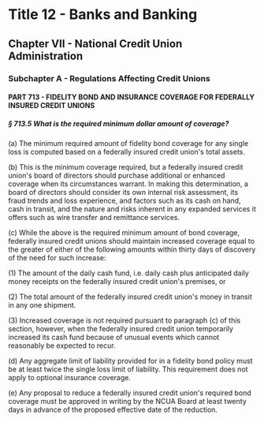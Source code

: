 
# Title 12 - Banks and Banking
## Chapter VII - National Credit Union Administration
### Subchapter A - Regulations Affecting Credit Unions
#### PART 713 - FIDELITY BOND AND INSURANCE COVERAGE FOR FEDERALLY INSURED CREDIT UNIONS
##### § 713.5 What is the required minimum dollar amount of coverage?

(a) The minimum required amount of fidelity bond coverage for any single loss is computed based on a federally insured credit union's total assets.

(b) This is the minimum coverage required, but a federally insured credit union's board of directors should purchase additional or enhanced coverage when its circumstances warrant. In making this determination, a board of directors should consider its own internal risk assessment, its fraud trends and loss experience, and factors such as its cash on hand, cash in transit, and the nature and risks inherent in any expanded services it offers such as wire transfer and remittance services.

(c) While the above is the required minimum amount of bond coverage, federally insured credit unions should maintain increased coverage equal to the greater of either of the following amounts within thirty days of discovery of the need for such increase:

(1) The amount of the daily cash fund, i.e. daily cash plus anticipated daily money receipts on the federally insured credit union's premises, or

(2) The total amount of the federally insured credit union's money in transit in any one shipment.

(3) Increased coverage is not required pursuant to paragraph (c) of this section, however, when the federally insured credit union temporarily increased its cash fund because of unusual events which cannot reasonably be expected to recur.

(d) Any aggregate limit of liability provided for in a fidelity bond policy must be at least twice the single loss limit of liability. This requirement does not apply to optional insurance coverage.

(e) Any proposal to reduce a federally insured credit union's required bond coverage must be approved in writing by the NCUA Board at least twenty days in advance of the proposed effective date of the reduction.
